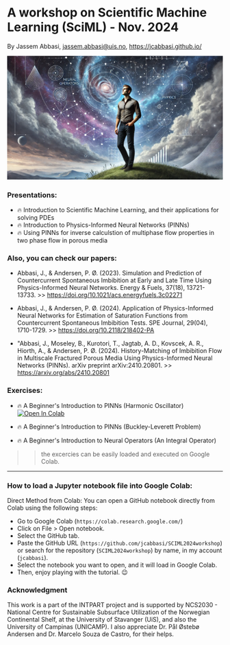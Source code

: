 
# A workshop on Scientific Machine Learning (SciML) - Nov. 2024

By Jassem Abbasi, jassem.abbasi@uis.no, https://jcabbasi.github.io/

![Wellcome Graphics](graphics/wallpaper.webp)

### Presentations:
- :fire: Introduction to Scientific Machine Learning, and their applications for solving PDEs
- :fire: Introduction to Physics-Informed Neural Networks (PINNs)
- :fire: Using PINNs for inverse calculstion of multiphase flow properties in two phase flow in porous media

### Also, you can check our papers:
- Abbasi, J., & Andersen, P. Ø. (2023). Simulation and Prediction of Countercurrent Spontaneous Imbibition at Early and Late Time Using Physics-Informed Neural Networks. Energy & Fuels, 37(18), 13721-13733. >> https://doi.org/10.1021/acs.energyfuels.3c02271

-  Abbasi, J., & Andersen, P. Ø. (2024). Application of Physics-Informed Neural Networks for Estimation of Saturation Functions from Countercurrent Spontaneous Imbibition Tests. SPE Journal, 29(04), 1710-1729. >> https://doi.org/10.2118/218402-PA

-  "Abbasi, J., Moseley, B., Kurotori, T., Jagtab, A. D., Kovscek, A. R., Hiorth, A., & Andersen, P. Ø. (2024). History-Matching of Imbibition Flow in Multiscale Fractured Porous Media Using Physics-Informed Neural Networks (PINNs). arXiv preprint arXiv:2410.20801. >> https://arxiv.org/abs/2410.20801

### Exercises:
- :fire: A Beginner's Introduction to PINNs (Harmonic Oscillator) [![Open In Colab](https://colab.research.google.com/assets/colab-badge.svg)](https://colab.research.google.com/github/jcabbasi/SCIML2024workshop/blob/main/tut1_oscillator.ipynb)

- :fire: A Beginner's Introduction to PINNs (Buckley-Leverett Problem)
- :fire: A Beginner's Introduction to Neural Operators (An Integral Operator)

>> the excercies can be easily loaded and executed on Google Colab.

--------
### How to load a Jupyter notebook file into Google Colab:

Direct Method from Colab:
You can open a GitHub notebook directly from Colab using the following steps:

- Go to Google Colab (`https://colab.research.google.com/`)
- Click on File > Open notebook.
- Select the GitHub tab.
- Paste the GitHub URL (`https://github.com/jcabbasi/SCIML2024workshop`) or search for the repository (`SCIML2024workshop`) by name, in my account (`jcabbasi`).
- Select the notebook you want to open, and it will load in Google Colab.
- Then, enjoy playing with the tutorial. :wink:


### Acknowledgment
This work is a part of the INTPART project and is supported by NCS2030 - National Centre for Sustainable Subsurface Utilization of the Norwegian Continental Shelf, at the University of Stavanger (UiS), and also the University of Campinas (UNICAMP). I also appreciate Dr. Pål Østebø Andersen and Dr. Marcelo Souza de Castro, for their helps.



